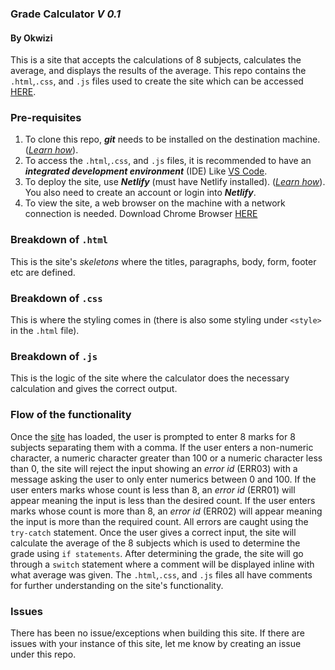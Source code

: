 ### Grade Calculator *V 0.1*
#### By Okwizi
This is a site that accepts the calculations of 8 subjects, calculates the average, and displays the results of the average.
This repo contains the `.html`,`.css`, and `.js` files used to create the site which can be accessed [HERE](https://okwizi-grade-calculator.netlify.app).

### Pre-requisites
1. To clone this repo, __*git*__ needs to be installed on the destination machine. ([*Learn how*](https://github.com/git-guides/install-git)).
2. To access the `.html`,`.css`, and `.js` files, it is recommended to have an __*integrated development environment*__ (IDE) Like [VS Code](https://code.visualstudio.com/download).
4. To deploy the site, use __*Netlify*__ (must have Netlify installed). ([*Learn how*](https://docs.netlify.com/cli/get-started/)). You also need to create an account or login into __*Netlify*__.
5. To view the site, a web browser on the machine with a network connection is needed. Download Chrome Browser [HERE](https://www.google.com/chrome/)

### Breakdown of `.html`
This is the site's *skeletons* where the titles, paragraphs, body, form, footer etc are defined.

### Breakdown of `.css`
This is where the styling comes in (there is also some styling under `<style>` in the `.html` file).

### Breakdown of `.js`
This is the logic of the site where the calculator does the necessary calculation and gives the correct output.

### Flow of the functionality
Once the [site](https://okwizi-grade-calculator.netlify.app) has loaded, the user is prompted to enter 8 marks for 8 subjects separating them with a comma.
If the user enters a non-numeric character, a numeric character greater than 100 or a numeric character less than 0, the site will reject the input showing an *error id* (ERR03) with a message asking the user to only enter numerics between 0 and 100.
If the user enters marks whose count is less than 8, an *error id* (ERR01) will appear meaning the input is less than the desired count.
If the user enters marks whose count is more than 8, an *error id* (ERR02) will appear meaning the input is more than the required count.
All errors are caught using the `try-catch` statement.
Once the user gives a correct input, the site will calculate the average of the 8 subjects which is used to determine the grade using `if statements`.
After determining the grade, the site will go through a `switch` statement where a comment will be displayed inline with what average was given.
The `.html`,`.css`, and `.js` files all have comments for further understanding on the site's functionality.

### Issues
There has been no issue/exceptions when building this site. If there are issues with your instance of this site, let me know by creating an issue under this repo.
